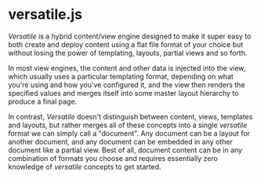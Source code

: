 versatile.js
============

*Versatile* is a hybrid content/view engine designed to make it super easy to
both create and deploy content using a flat file format of your choice but
without losing the power of templating, layouts, partial views and so forth.

In most view engines, the content and other data is injected into the view,
which usually uses a particular templating format, depending on what you're
using and how you've configured it, and the view then renders the specified
values and merges itself into some master layout hierarchy to produce a final
page.

In contrast, *Versatile* doesn't distinguish between content, views, templates
and layouts, but rather merges all of these concepts into a single *versatile*
format we can simply call a "document". Any document can be a layout for another
document, and any document can be embedded in any other document like a partial
view. Best of all, document content can be in any combination of formats you
choose and requires essentially zero knowledge of *versatile* concepts to get
started.